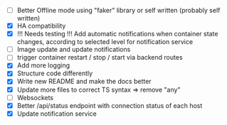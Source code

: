 - [ ] Better Offline mode using "faker" library or self written (probably self written)
- [X] HA compatibility
- [X] !!! Needs testing !!! Add automatic notifications when container state changes, according to selected level for notification service
- [ ] Image update and update notifications
- [ ] trigger container restart / stop / start via backend routes
- [X] Add more logging
- [X] Structure code differently
- [X] Write new README and make the docs better
- [X] Update more files to correct TS syntax => remove "any"
- [ ] Websockets
- [X] Better /api/status endpoint with connection status of each host
- [X] Update notification service
